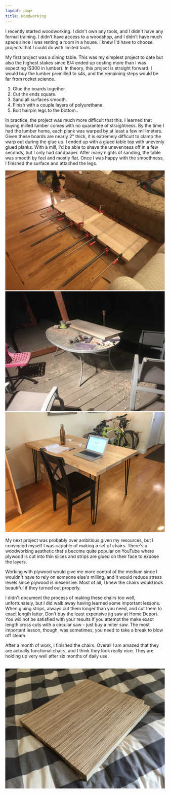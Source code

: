 ```yaml
---
layout: page
title: Woodworking
---
```


<p>I recently started woodworking. I didn't own any tools, and I didn't have any formal training. I didn't have access to a woodshop, and I didn't have much space since I was renting a room in a house. I knew I'd have to choose projects that I could do with limited tools.</p>

<p>My first project was a dining table. This was my simplest project to date but also the highest stakes since 8/4 ended up costing more than I was expecting ($300 in lumber). In theory, this project is straight forward. I would buy the lumber premilled to s4s, and the remaining steps would be far from rocket science.</p>

<ol>
    <li>Glue the boards together.</li>
    <li>Cut the ends square.</li>
    <li>Sand all surfaces smooth.</li>
    <li>Finish with a couple layers of polyurethane.</li>
    <li>Bolt hairpin legs to the bottom..</li>
</ol>

<p>In practice, the project was much more difficult that this. I learned that buying milled lumber comes with no quarantee of straightness. By the time I had the lumber home, each plank was warped by at least a few millimeters. Given these boards are nearly 2" thick, it is extremely difficult to clamp the warp out during the glue up. I ended up with a glued table top with unevenly glued planks. With a mill, I'd be able to shave the unevenness off in a few seconds, but I only had sandpaper. After many nights of sanding, the table was smooth by feel and mostly flat. Once I was happy with the smoothness, I finished the surface and attached the legs.</p>

<div class="box alt">
  <div class="row 50% uniform">
    <div class="4u"><span class="image fit"><img src="assets/images/rg_ww1.JPG" alt="" /></span></div>
    <div class="4u"><span class="image fit"><img src="assets/images/rg_ww2.JPG" alt="" /></span></div>
    <div class="4u$"><span class="image fit"><img src="assets/images/rg_ww3.JPG" alt="" /></span></div>
  </div>
</div>

<p>My next project was probably over ambitious given my resources, but I convinced myself I was capable of making a set of chairs. There's a woodworking aesthetic that's become quite popular on YouTube where plywood is cut into thin slices and strips are glued on their face to expose the layers.</p>

<p>Working with plywood would give me more control of the medium since I wouldn't have to rely on someone else's milling, and it would reduce stress levels since plywood is inexensive. Most of all, I knew the chairs would look beautiful if they turned out properly.</p>

<p>I didn't document the process of making these chairs too well, unfortunately, but I did walk away having learned some important lessons. When gluing strips, always cut them longer than you need, and cut them to exact length latter. Don't buy the least expensive jig saw at Home Deport. You will not be satisfied with your results if you attempt the make exact length cross cuts with a circular saw - just buy a miter saw. The most important lesson, though, was sometimes, you need to take a break to blow off steam.</p>

<p>After a month of work, I finished the chairs. Overall I am amazed that they are actually functional chairs, and I think they look really nice. They are holding up very well after six months of daily use.</p>

<div class="box alt">
  <div class="row 50% uniform">
    <div class="4u"><span class="image fit"><img src="assets/images/rg_ww4.JPG" alt="" /></span></div>
    <div class="4u"><span class="image fit"><img src="assets/images/rg_ww5.JPG" alt="" /></span></div>
    <div class="4u$"><span class="image fit"><img src="assets/images/rg_ww8.JPG" alt="" /></span></div>
  </div>
</div>
